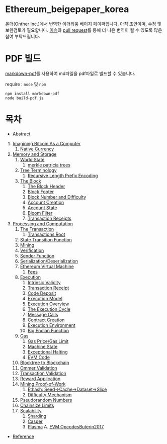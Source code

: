 # Ethereum_beigepaper_korea
온더(Onther Inc.)에서 번역한 이더리움 베이지 페이퍼입니다.
아직 초안이며, 수정 및 보완검토가 필요합니다. [이슈](https://github.com/Onther-Tech/ethereum-beigepaper-korea/issues)와 [pull request](https://github.com/Onther-Tech/ethereum-beigepaper-korea/pulls)를 통해 더 나은 번역이 될 수 있도록 많은 참여 부탁드립니다.


# PDF 빌드

[markdown-pdf](https://github.com/alanshaw/markdown-pdf)를 사용하여 md파일을 pdf파일로 빌드할 수 있습니다.  

require : `node` 및 `npm` 

```
npm install markdown-pdf
node build-pdf.js
```



# 목차
* [Abstract](https://github.com/Onther-Tech/ethereum-beigepaper-korea/blob/master/abstract.md)

1. [Imagining Bitcoin As a Computer](https://github.com/Onther-Tech/ethereum-beigepaper-korea/blob/master/1_Imaginig_Bitcoin_As_a_Computer)
   1. [Native Currency](https://github.com/Onther-Tech/ethereum-beigepaper-korea/blob/master/1_Imaginig_Bitcoin_As_a_Computer)
2. [Memory and Storage](https://github.com/Onther-Tech/ethereum-beigepaper-korea/blob/master/2_Memory_and_Storage)
   1. [World State](https://github.com/Onther-Tech/ethereum-beigepaper-korea/blob/master/2_Memory_and_Storage)
      1. [merkle patricia trees](https://github.com/Onther-Tech/ethereum-beigepaper-korea/blob/master/2_Memory_and_Storage)
   2. [Tree Terminology](https://github.com/Onther-Tech/ethereum-beigepaper-korea/blob/master/2_Memory_and_Storage)
      1. [Recursive Length Prefix Encoding](https://github.com/Onther-Tech/ethereum-beigepaper-korea/blob/master/2_Memory_and_Storage)
   3. [The Block](https://github.com/Onther-Tech/ethereum-beigepaper-korea/blob/master/2_Memory_and_Storage)
      1. [The Block Header](https://github.com/Onther-Tech/ethereum-beigepaper-korea/blob/master/2_Memory_and_Storage)
      2. [Block Footer](https://github.com/Onther-Tech/ethereum-beigepaper-korea/blob/master/2_Memory_and_Storage)
      3. [Block Number and Difficulty](https://github.com/Onther-Tech/ethereum-beigepaper-korea/blob/master/2_Memory_and_Storage)
      4. [Account Creation](https://github.com/Onther-Tech/ethereum-beigepaper-korea/blob/master/2_Memory_and_Storage)
      5. [Account State](https://github.com/Onther-Tech/ethereum-beigepaper-korea/blob/master/2_Memory_and_Storage)
      6. [Bloom Filter](https://github.com/Onther-Tech/ethereum-beigepaper-korea/blob/master/2_Memory_and_Storage)
      7. [Transaction Receipts](https://github.com/Onther-Tech/ethereum-beigepaper-korea/blob/master/2_Memory_and_Storage)
3. [Processing and Computation](https://github.com/Onther-Tech/ethereum-beigepaper-korea/blob/master/3_Processing_and_Computation)
   1. [The Transaction](https://github.com/Onther-Tech/ethereum-beigepaper-korea/blob/master/3_Processing_and_Computation)
      1. [Transactions Root](https://github.com/Onther-Tech/ethereum-beigepaper-korea/blob/master/3_Processing_and_Computation)
   2. [State Transition Function](https://github.com/Onther-Tech/ethereum-beigepaper-korea/blob/master/3_Processing_and_Computation)
   3. [Mining](https://github.com/Onther-Tech/ethereum-beigepaper-korea/blob/master/3_Processing_and_Computation)
   4. [Verification](https://github.com/Onther-Tech/ethereum-beigepaper-korea/blob/master/3_Processing_and_Computation)
   5. [Sender Function](https://github.com/Onther-Tech/ethereum-beigepaper-korea/blob/master/3_Processing_and_Computation)
   6. [Serialization/Deserialization](https://github.com/Onther-Tech/ethereum-beigepaper-korea/blob/master/3_Processing_and_Computation)
   7. [Ethereum Virtual Machine](https://github.com/Onther-Tech/ethereum-beigepaper-korea/blob/master/3_Processing_and_Computation)
      1. [Fees](https://github.com/Onther-Tech/ethereum-beigepaper-korea/blob/master/3_Processing_and_Computation)
   8. [Execution](https://github.com/Onther-Tech/ethereum-beigepaper-korea/blob/master/3_Processing_and_Computation)
      1. [Intrinsic Validity](https://github.com/Onther-Tech/ethereum-beigepaper-korea/blob/master/3_Processing_and_Computation)
      2. [Transaction Receipt](https://github.com/Onther-Tech/ethereum-beigepaper-korea/blob/master/3_Processing_and_Computation)
      3. [Code Deposit](https://github.com/Onther-Tech/ethereum-beigepaper-korea/blob/master/3_Processing_and_Computation)
      4. [Execution Model](https://github.com/Onther-Tech/ethereum-beigepaper-korea/blob/master/3_Processing_and_Computation)
      5. [Execution Overview](https://github.com/Onther-Tech/ethereum-beigepaper-korea/blob/master/3_Processing_and_Computation)
      6. [The Execution Cycle](https://github.com/Onther-Tech/ethereum-beigepaper-korea/blob/master/3_Processing_and_Computation)
      7. [Message Calls](https://github.com/Onther-Tech/ethereum-beigepaper-korea/blob/master/3_Processing_and_Computation)
      8. [Contract Creation](https://github.com/Onther-Tech/ethereum-beigepaper-korea/blob/master/3_Processing_and_Computation)
      9. [Execution Environment](https://github.com/Onther-Tech/ethereum-beigepaper-korea/blob/master/3_Processing_and_Computation)
      10. [Big Endian Function](https://github.com/Onther-Tech/ethereum-beigepaper-korea/blob/master/3_Processing_and_Computation)
   9. [Gas](https://github.com/Onther-Tech/ethereum-beigepaper-korea/blob/master/3_Processing_and_Computation)
      1. [Gas Price/Gas Limit](https://github.com/Onther-Tech/ethereum-beigepaper-korea/blob/master/3_Processing_and_Computation)
      2. [Machine State](https://github.com/Onther-Tech/ethereum-beigepaper-korea/blob/master/3_Processing_and_Computation)
      3. [Exceptional Halting](https://github.com/Onther-Tech/ethereum-beigepaper-korea/blob/master/3_Processing_and_Computation)
      4. [EVM Code](https://github.com/Onther-Tech/ethereum-beigepaper-korea/blob/master/3_Processing_and_Computation)
   10. [Blocktree to Blockchain](https://github.com/Onther-Tech/ethereum-beigepaper-korea/blob/master/3_Processing_and_Computation)
   11. [Ommer Validation](https://github.com/Onther-Tech/ethereum-beigepaper-korea/blob/master/3_Processing_and_Computation)
   12. [Transaction Validation](https://github.com/Onther-Tech/ethereum-beigepaper-korea/blob/master/3_Processing_and_Computation)
   13. [Reward Application](https://github.com/Onther-Tech/ethereum-beigepaper-korea/blob/master/3_Processing_and_Computation)
   14. [Mining Proof-of-Work](https://github.com/Onther-Tech/ethereum-beigepaper-korea/blob/master/3_Processing_and_Computation)
       1. [Ethash: Seed->Cache->Dataset->Slice](https://github.com/Onther-Tech/ethereum-beigepaper-korea/blob/master/3_Processing_and_Computation)
       2. [Difficulty Mechanism](https://github.com/Onther-Tech/ethereum-beigepaper-korea/blob/master/3_Processing_and_Computation)
   15. [Pseudorandom Numbers](https://github.com/Onther-Tech/ethereum-beigepaper-korea/blob/master/3_Processing_and_Computation)
   16. [Chainsize Limits](https://github.com/Onther-Tech/ethereum-beigepaper-korea/blob/master/3_Processing_and_Computation)
   17. [Scalability](https://github.com/Onther-Tech/ethereum-beigepaper-korea/blob/master/3_Processing_and_Computation)
       1. [Sharding](https://github.com/Onther-Tech/ethereum-beigepaper-korea/blob/master/3_Processing_and_Computation)
       2. [Casper](https://github.com/Onther-Tech/ethereum-beigepaper-korea/blob/master/3_Processing_and_Computation)
       3. [Plasma](https://github.com/Onther-Tech/ethereum-beigepaper-korea/blob/master/3_Processing_and_Computation)
A. [EVM OpcodesButerin2017](https://github.com/Onther-Tech/ethereum-beigepaper-korea/blob/master/)

* [Reference](https://github.com/Onther-Tech/ethereum-beigepaper-korea/blob/master/Reference)
